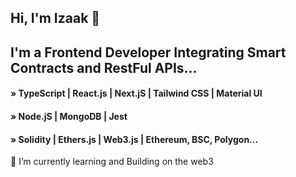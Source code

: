## Hi, I'm Izaak 👋

## I'm a Frontend Developer Integrating Smart Contracts and RestFul APIs...

#### » TypeScript | React.js | Next.jS | Tailwind CSS | Material UI

#### » Node.jS | MongoDB | Jest

#### » Solidity | Ethers.js | Web3.js | Ethereum, BSC, Polygon...

<p>🌱 I’m currently learning and Building on the web3 </p>

<!-- ![Profile views](https://gpvc.arturio.dev/izaakwalz) -->
